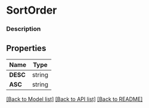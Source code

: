 # SortOrder


### Description



## Properties
Name | Type
------------ | -------------
**DESC** | string
**ASC** | string

[[Back to Model list]](../README.md#documentation-for-models) [[Back to API list]](../README.md#documentation-for-api-endpoints) [[Back to README]](../README.md)


